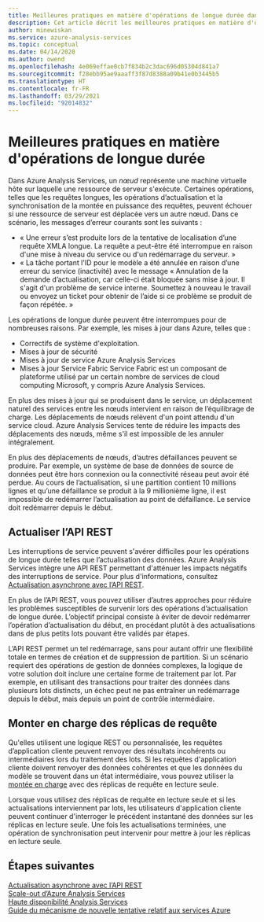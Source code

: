 ```yaml
---
title: Meilleures pratiques en matière d'opérations de longue durée dans Azure Analysis Services | Microsoft Docs
description: Cet article décrit les meilleures pratiques en matière d'opérations de longue durée.
author: minewiskan
ms.service: azure-analysis-services
ms.topic: conceptual
ms.date: 04/14/2020
ms.author: owend
ms.openlocfilehash: 4e069effae0cb7f834b2c3dac696d05304d841a7
ms.sourcegitcommit: f28ebb95ae9aaaff3f87d8388a09b41e0b3445b5
ms.translationtype: HT
ms.contentlocale: fr-FR
ms.lasthandoff: 03/29/2021
ms.locfileid: "92014832"
---
```

# <a name="best-practices-for-long-running-operations"></a>Meilleures pratiques en matière d'opérations de longue durée

Dans Azure Analysis Services, un *nœud* représente une machine virtuelle hôte sur laquelle une ressource de serveur s'exécute. Certaines opérations, telles que les requêtes longues, les opérations d’actualisation et la synchronisation de la montée en puissance des requêtes, peuvent échouer si une ressource de serveur est déplacée vers un autre nœud. Dans ce scénario, les messages d’erreur courants sont les suivants :

- « Une erreur s’est produite lors de la tentative de localisation d’une requête XMLA longue. La requête a peut-être été interrompue en raison d'une mise à niveau du service ou d'un redémarrage du serveur. »
- « La tâche portant l'ID <guid>pour le modèle <database> a été annulée en raison d’une erreur du service (inactivité) avec le message « Annulation de la demande d’actualisation, car celle-ci était bloquée sans mise à jour. Il s'agit d'un problème de service interne. Soumettez à nouveau le travail ou envoyez un ticket pour obtenir de l’aide si ce problème se produit de façon répétée. »

Les opérations de longue durée peuvent être interrompues pour de nombreuses raisons. Par exemple, les mises à jour dans Azure, telles que : 
- Correctifs de système d'exploitation. 
- Mises à jour de sécurité
- Mises à jour de service Azure Analysis Services
- Mises à jour Service Fabric Service Fabric est un composant de plateforme utilisé par un certain nombre de services de cloud computing Microsoft, y compris Azure Analysis Services.

En plus des mises à jour qui se produisent dans le service, un déplacement naturel des services entre les nœuds intervient en raison de l’équilibrage de charge. Les déplacements de nœuds relèvent d'un point attendu d'un service cloud. Azure Analysis Services tente de réduire les impacts des déplacements des nœuds, même s'il est impossible de les annuler intégralement. 

En plus des déplacements de nœuds, d’autres défaillances peuvent se produire. Par exemple, un système de base de données de source de données peut être hors connexion ou la connectivité réseau peut avoir été perdue. Au cours de l’actualisation, si une partition contient 10 millions lignes et qu’une défaillance se produit à la 9 millionième ligne, il est impossible de redémarrer l’actualisation au point de défaillance. Le service doit redémarrer depuis le début. 

## <a name="refresh-rest-api"></a>Actualiser l’API REST

Les interruptions de service peuvent s'avérer difficiles pour les opérations de longue durée telles que l’actualisation des données. Azure Analysis Services intègre une API REST permettant d'atténuer les impacts négatifs des interruptions de service. Pour plus d'informations, consultez [Actualisation asynchrone avec l’API REST](analysis-services-async-refresh.md).
 
En plus de l’API REST, vous pouvez utiliser d’autres approches pour réduire les problèmes susceptibles de survenir lors des opérations d’actualisation de longue durée. L’objectif principal consiste à éviter de devoir redémarrer l’opération d’actualisation du début, en procédant plutôt à des actualisations dans de plus petits lots pouvant être validés par étapes. 
 
L’API REST permet un tel redémarrage, sans pour autant offrir une flexibilité totale en termes de création et de suppression de partition. Si un scénario requiert des opérations de gestion de données complexes, la logique de votre solution doit inclure une certaine forme de traitement par lot. Par exemple, en utilisant des transactions pour traiter des données dans plusieurs lots distincts, un échec peut ne pas entraîner un redémarrage depuis le début, mais depuis un point de contrôle intermédiaire. 
 
## <a name="scale-out-query-replicas"></a>Monter en charge des réplicas de requête

Qu'elles utilisent une logique REST ou personnalisée, les requêtes d’application cliente peuvent renvoyer des résultats incohérents ou intermédiaires lors du traitement des lots. Si les requêtes d'application cliente doivent renvoyer des données cohérentes et que les données du modèle se trouvent dans un état intermédiaire, vous pouvez utiliser la [montée en charge](analysis-services-scale-out.md) avec des réplicas de requête en lecture seule.

Lorsque vous utilisez des réplicas de requête en lecture seule et si les actualisations interviennent par lots, les utilisateurs d'application cliente peuvent continuer d'interroger le précédent instantané des données sur les réplicas en lecture seule. Une fois les actualisations terminées, une opération de synchronisation peut intervenir pour mettre à jour les réplicas en lecture seule.


## <a name="next-steps"></a>Étapes suivantes

[Actualisation asynchrone avec l’API REST](analysis-services-async-refresh.md)  
[Scale-out d’Azure Analysis Services](analysis-services-scale-out.md)  
[Haute disponibilité Analysis Services](analysis-services-bcdr.md)  
[Guide du mécanisme de nouvelle tentative relatif aux services Azure](/azure/architecture/best-practices/retry-service-specific)